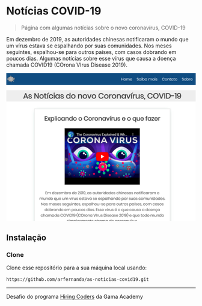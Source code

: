 # Notícias COVID-19
> Página com algumas notícias sobre o novo coronavírus, COVID-19

Em dezembro de 2019, as autoridades chinesas notificaram o mundo que um vírus estava se espalhando por suas comunidades. Nos meses seguintes, espalhou-se para outros países, com casos dobrando em poucos dias.
Algumas notícias sobre esse vírus que causa a doença chamada COVID19 (COrona VIrus Disease 2019).

![](imagens/homepage-screenshot.png)

## Instalação

### Clone

Clone esse repositório para a sua máquina local usando:
```sh
https://github.com/arfernanda/as-noticias-covid19.git
``` 
---
Desafio do programa [Hiring Coders](https://hiringcoders.gama.academy/) da Gama Academy